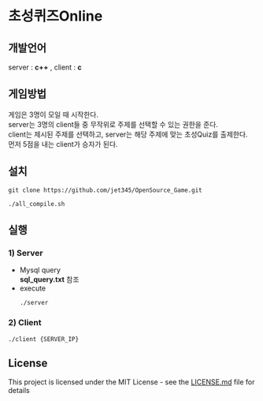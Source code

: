 # 초성퀴즈Online
## 개발언어
  server : **c++** , client : **c**


## 게임방법
게임은 3명이 모일 때 시작한다.<br/>
server는 3명의 client들 중 무작위로 주제를 선택할 수 있는 권한을 준다. <br/>
client는 제시된 주제를 선택하고, server는 해당 주제에 맞는 초성Quiz를 출제한다.<br/>
먼저 5점을 내는 client가 승자가 된다. <br/>

## 설치
<pre><code>git clone https://github.com/jet345/OpenSource_Game.git</code></pre>
<pre><code>./all_compile.sh</code></pre>


## 실행
### 1) Server
* Mysql query<br/>
  <b>sql_query.txt</b> 참조
* execute
  <pre><code>./server</code></pre>

### 2) Client
<pre><code>./client {SERVER_IP}</code></pre>

## License
This project is licensed under the MIT License - see the [LICENSE.md](LICENSE.md) file for details

